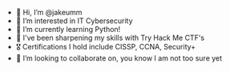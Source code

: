 - 👋 Hi, I’m @jakeumm
- 👀 I’m interested in IT Cybersecurity
- 🌱 I’m currently learning Python!
- 👾 I've been sharpening my skills with Try Hack Me CTF's
- 🎖 Certifications I hold include CISSP, CCNA, Security+
- 💞️ I’m looking to collaborate on, you know I am not too sure yet 

<!---
jakeumm/jakeumm is a ✨ special ✨ repository because its `README.md` (this file) appears on your GitHub profile.
You can click the Preview link to take a look at your changes.
--->
